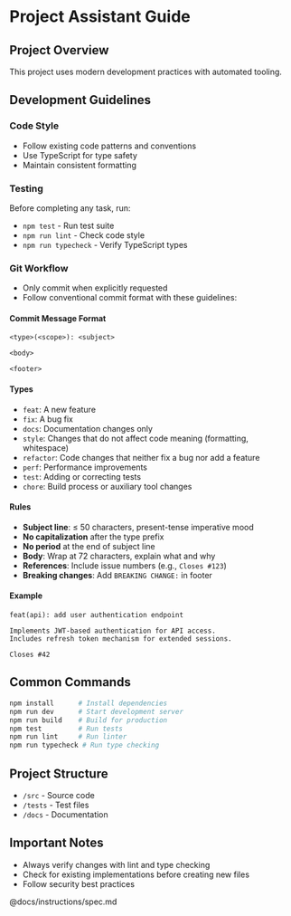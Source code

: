 # Project Assistant Guide

## Project Overview
This project uses modern development practices with automated tooling.

## Development Guidelines

### Code Style
- Follow existing code patterns and conventions
- Use TypeScript for type safety
- Maintain consistent formatting

### Testing
Before completing any task, run:
- `npm test` - Run test suite
- `npm run lint` - Check code style
- `npm run typecheck` - Verify TypeScript types

### Git Workflow
- Only commit when explicitly requested
- Follow conventional commit format with these guidelines:

#### Commit Message Format
```
<type>(<scope>): <subject>

<body>

<footer>
```

#### Types
- `feat`: A new feature
- `fix`: A bug fix
- `docs`: Documentation changes only
- `style`: Changes that do not affect code meaning (formatting, whitespace)
- `refactor`: Code changes that neither fix a bug nor add a feature
- `perf`: Performance improvements
- `test`: Adding or correcting tests
- `chore`: Build process or auxiliary tool changes

#### Rules
- **Subject line**: ≤ 50 characters, present-tense imperative mood
- **No capitalization** after the type prefix
- **No period** at the end of subject line
- **Body**: Wrap at 72 characters, explain what and why
- **References**: Include issue numbers (e.g., `Closes #123`)
- **Breaking changes**: Add `BREAKING CHANGE:` in footer

#### Example
```
feat(api): add user authentication endpoint

Implements JWT-based authentication for API access.
Includes refresh token mechanism for extended sessions.

Closes #42
```

## Common Commands
```bash
npm install      # Install dependencies
npm run dev      # Start development server
npm run build    # Build for production
npm test         # Run tests
npm run lint     # Run linter
npm run typecheck # Run type checking
```

## Project Structure
- `/src` - Source code
- `/tests` - Test files
- `/docs` - Documentation

## Important Notes
- Always verify changes with lint and type checking
- Check for existing implementations before creating new files
- Follow security best practices

@docs/instructions/spec.md
